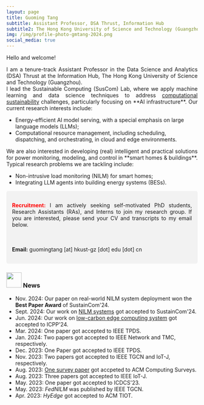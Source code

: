 ```yaml
---
layout: page
title: Guoming Tang
subtitle: Assistant Professor, DSA Thrust, Information Hub
subtitle2: The Hong Kong University of Science and Technology (Guangzhou)
img: /img/profile-photo-gmtang-2024.png
social_media: true
---
```



Hello and welcome!

<div style="text-align: justify;">I am a tenure-track Assistant Professor in the Data Science and Analytics (DSA) Thrust at the Information Hub, The Hong Kong University of Science and Technology (Guangzhou).</div>

<div style="text-align: justify;">I lead the Sustainable Computing (SusCom) Lab, where we apply machine learning and data science techniques to address <a href="https://en.wikipedia.org/wiki/Computational_sustainability" target="_blank">computational sustainability</a> challenges, particularly focusing on **AI infrastructure**. Our current research interests include:</div>

- Energy-efficient AI model serving, with a special emphasis on large language models (LLMs);
- Computational resource management, including scheduling, dispatching, and orchestrating, in cloud and edge environments.

<div style="text-align: justify;">We are also interested in developing (real) intelligent and practical solutions for power monitoring, modeling, and control in **smart homes & buildings**. Typical research problems we are tackling include:</div>

- Non-intrusive load monitoring (NILM) for smart homes;
- Integrating LLM agents into building energy systems (BESs).


<div style="
    background-color: #f2f2f2; 
    border-radius: 5px;
    padding: 15px; 
    margin: 10px 0;
    text-align: justify;">
  
  <span style="color:red"><strong>Recruitment:</strong></span> 
  I am actively seeking self-motivated PhD students, Research Assistants (RAs), and Interns to join my research group. If you are interested, please send your CV and transcripts to my email below.

  <br><br>
  <strong>Email:</strong> guomingtang [at] hkust-gz [dot] edu [dot] cn

</div>


### <img src="../img/news.png" height="40px"> News

- Nov. 2024: Our paper on real-world NILM system deployment won the **Best Paper Award** of SustainCom'24.
- Sept. 2024: Our work on <a href="http://arxiv.org/abs/2409.14821" target="_blank">NILM systems</a> got accepted to SustainCom'24.
- Jun. 2024: Our work on <a href="https://dl.acm.org/doi/pdf/10.1145/3673038.3673080" target="_blank">low-carbon edge computing system</a> got accepted to ICPP'24.
- Mar. 2024: One paper got accepted to IEEE TPDS.
- Jan. 2024: Two papers got accepted to IEEE Network and TMC, respectively.
- Dec. 2023: One Paper got accepted to IEEE TPDS.
- Nov. 2023: Two papers got accepted to IEEE TGCN and IoT-J, respectively.
- Aug. 2023: <a href="https://dl.acm.org/doi/epdf/10.1145/3617589" target="_blank">One survey paper</a> got accpeted to ACM Computing Surveys.
- Aug. 2023: Three papers got accepted to IEEE IoT-J.
- May. 2023: One paper got accepted to ICDCS'23.
- May. 2023: _FedNILM_ was published by IEEE TGCN.
- Apr. 2023: _HyEdge_ got accepted to ACM TIOT.
